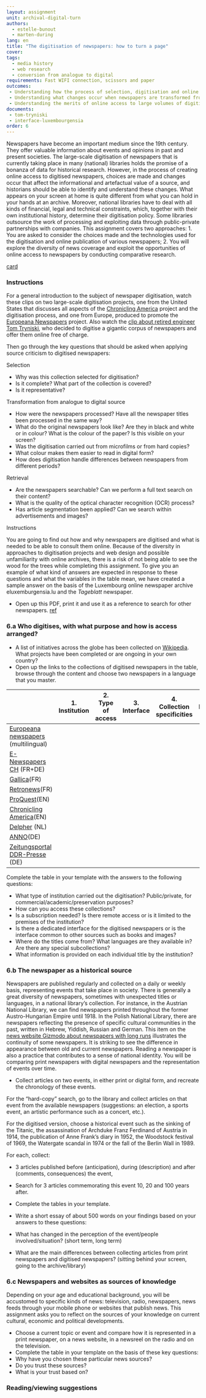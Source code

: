 ```yaml
---
layout: assignment
unit: archival-digital-turn
authors:
  - estelle-bunout
  - marten-during
lang: en
title: "The digitisation of newspapers: how to turn a page"
cover:
tags:
  - media history
  - web research
  - conversion from analogue to digital
requirements: Fast WIFI connection, scissors and paper
outcomes:
 - Understanding how the process of selection, digitisation and online publishing of newspapers works 
 - Understanding what changes occur when newspapers are transformed from print to digital files
 - Understanding the merits of online access to large volumes of digitised newspapers
documents:
 - tom-tryniski
 - interface-luxembourgensia
order: 6
---
```

Newspapers have become an important medium since the 19th century. They offer valuable information about events and opinions in past and present societies. The large-scale digitisation of newspapers that is currently taking place in many (national) libraries holds the promise of a bonanza of data for historical research. However, in the process of creating online access to digitised newspapers, choices are made and changes occur that affect the informational and artefactual value of a source, and historians should be able to identify and understand these changes. What appears on your screen at home is quite different from what you can hold in your hands at an archive. Moreover, national libraries have to deal with all kinds of financial, legal and technical constraints, which, together with their own institutional history, determine their digitisation policy. Some libraries outsource the work of processing and exploiting data through public-private partnerships with companies. This assignment covers two approaches: 1. You are asked to consider the choices made and the technologies used for the digitisation and online publication of various newspapers; 2. You will explore the diversity of news coverage and exploit the opportunities of online access to newspapers by conducting comparative research.

[card](tom-tryniski)

<!-- more -->
<!-- briefing-student -->
### Instructions

<!-- section-contents -->
For a general introduction to the subject of newspaper digitisation, watch these clips on two large-scale digitisation projects, one from the United States that discusses all aspects of the [Chronicling America](https://www.youtube.com/watch?v=LclIm9s7Iho) project and the digitisation process, and one from Europe, produced to promote the [Europeana Newspapers](https://www.youtube.com/watch?v=5G6v00Z8CyQ) project. Also watch the [clip about retired engineer Tom Tryniski](https://www.youtube.com/watch?v=KVWDX6oaYCg&feature=youtu.be), who decided to digitise a gigantic corpus of newspapers and offer them online free of charge.

Then go through the key questions that should be asked when applying source criticism to digitised newspapers:

Selection

- Why was this collection selected for digitisation?
- Is it complete? What part of the collection is covered?
- Is it representative?

Transformation from analogue to digital source

- How were the newspapers processed? Have all the newspaper titles been processed in the same way?
- What do the original newspapers look like? Are they in black and white or in colour? What is the colour of the paper? Is this visible on your screen?
- Was the digitisation carried out from microfilms or from hard copies?
- What colour makes them easier to read in digital form?
- How does digitisation handle differences between newspapers from different periods?

Retrieval

- Are the newspapers searchable? Can we perform a full text search on their content?
- What is the quality of the optical character recognition (OCR) process?
- Has article segmentation been applied? Can we search within advertisements and images?

Instructions

You are going to find out how and why newspapers are digitised and what is needed to be able to consult them online. Because of the diversity in approaches to digitisation projects and web design and possible unfamiliarity with online archives, there is a risk of not being able to see the wood for the trees while completing this assignment.
To give you an example of what kind of answers are expected in response to these questions and what the variables in the table mean, we have created a sample answer on the basis of the Luxembourg online newspaper archive eluxemburgensia.lu and the *Tageblatt* newspaper.
- Open up this PDF, print it and use it as a reference to search for other newspapers.
[ref](interface-luxembourgensia)

<!-- section -->
### 6.a Who digitises, with what purpose and how is access arranged?   
<!-- section-contents -->

- A list of initiatives across the globe has been collected on [Wikipedia](https://en.wikipedia.org/wiki/Wikipedia:List_of_online_newspaper_archives). What projects have been completed or are ongoing in your own country?
- Open up the links to the collections of digitised newspapers in the table, browse through the content and choose two newspapers in a    language that you master.


|     | 1. Institution | 2. Type of access | 3. Interface | 4. Collection specificities | 5. Metadata title
| --- | -------------- | ----------------- | ------------ | --------------------------- | -----------------
| [Europeana newspapers](http://www.europeana-newspapers.eu) (multilingual) |   |   |   |  
| [E-Newspapers CH](http://www.onlinenewspapers.com/switzerl.htm) (FR+DE)   |   |   |   |  
| [Gallica](https://gallica.bnf.fr/html/und/presse-et-revues/presse-et-revues)(FR)  |   |   |   |  
| [Retronews](https://www.retronews.fr)(FR) |   |   |   |  
| [ProQuest](https://www.proquest.com/products-services/pq-hist-news.html)(EN)|   |   |   |  
| [Chronicling America](https://chroniclingamerica.loc.gov)(EN)|   |   |   |  
| [Delpher](https://www.delpher.nl) (NL)|   |   |   |  
| [ANNO](http://anno.onb.ac.at/anno-suche#searchMode=simple&from=1)(DE)|   |   |   |  
| [Zeitungsportal DDR-Presse](http://zefys.staatsbibliothek-berlin.de/ddr-presse/) (DE) |   |   |   |

Complete the table in your template with the answers to the following questions:
- What type of institution carried out the digitisation? Public/private, for commercial/academic/preservation purposes?
- How can you access these collections?
- Is a subscription needed? Is there remote access or is it limited to the premises of the institution?
- Is there a dedicated interface for the digitised newspapers or is the interface common to other sources such as books and images?
- Where do the titles come from? What languages are they available in? Are there any special subcollections?
- What information is provided on each individual title by the institution?

<!-- section -->
### 6.b The newspaper as a historical source
<!-- section-contents -->

Newspapers are published regularly and collected on a daily or weekly basis, representing events that take place in society. There is generally a great diversity of newspapers, sometimes with unexpected titles or languages, in a national library’s collection. For instance, in the Austrian National Library, we can find newspapers printed throughout the former Austro-Hungarian Empire until 1918. In the Polish National Library, there are newspapers reflecting the presence of specific cultural communities in the past, written in Hebrew, Yiddish, Russian and German. This item on the [news website Gizmodo about newspapers with long runs](https://io9.gizmodo.com/the-worlds-oldest-newspapers-still-being-published-tod-1369904730) illustrates the continuity of some newspapers. It is striking to see the difference in appearance between old and current newspapers. Reading a newspaper is also a practice that contributes to a sense of national identity. You will be comparing print newspapers with digital newspapers and the representation of events over time.

- Collect articles on two events, in either print or digital form, and recreate the chronology of these events.

For the “hard-copy” search, go to the library and collect articles on that event from the available newspapers  (suggestions: an election, a sports event, an artistic performance such as a concert, etc.).

For the digitised version, choose a historical event such as the sinking of the Titanic, the assassination of Archduke Franz Ferdinand of Austria in 1914, the publication of Anne Frank’s diary in 1952, the Woodstock festival of 1969, the Watergate scandal in 1974 or the fall of the Berlin Wall in 1989.

For each, collect:
- 3 articles published before (anticipation), during (description) and after (comments, consequences) the event,
- Search for 3 articles commemorating this event 10, 20 and 100 years after.

- Complete the tables in your template.

- Write a short essay of about 500 words on your findings based on your answers to these questions:
- What has changed in the perception of the event/people involved/situation? (short term, long term)
- What are the main differences between collecting articles from print newspapers and digitised newspapers? (sitting behind your screen, going to the archive/library)


<!-- section -->
### 6.c Newspapers and websites as sources of knowledge
<!-- section-contents -->
Depending on your age and educational background, you will be accustomed to specific kinds of news: television, radio, newspapers, news feeds through your mobile phone or websites that publish news. This assignment asks you to reflect on the sources of your knowledge on current cultural, economic and political developments.
- Choose a current topic or event and compare how it is represented in a print newspaper, on a news website, in a newsreel on the radio and on the television.
- Complete the table in your template on the basis of these key questions:
- Why have you chosen these particular news sources?
- Do you trust these sources?
- What is your trust based on?
<!-- section -->
### Reading/viewing suggestions
<!-- section-contents -->

<!-- briefing-teacher -->
